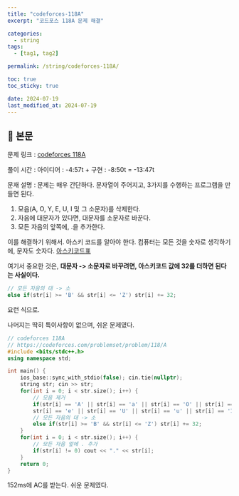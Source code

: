 ```yaml
---
title: "codeforces-118A"
excerpt: "코드포스 118A 문제 해결"

categories:
  - string
tags:
  - [tag1, tag2]

permalink: /string/codeforces-118A/

toc: true
toc_sticky: true

date: 2024-07-19
last_modified_at: 2024-07-19
---
```


## 🦥 본문

문제 링크 : [codeforces 118A](https://codeforces.com/problemset/problem/118/A)

풀이 시간 : 아이디어 : -4:57t + 구현 : -8:50t = -13:47t

문재 설명 : 문제는 매우 간단하다. 문자열이 주어지고, 3가지를 수행하는 프로그램을 만들면 된다. 

1. 모음(A, O, Y, E, U, I 및 그 소문자)를 삭제한다.
2. 자음에 대문자가 있다면, 대문자를 소문자로 바꾼다.
3. 모든 자음의 앞쪽에, .을 추가한다.

이를 해결하기 위해서. 아스키 코드를 알아야 한다. 컴퓨터는 모든 것을 숫자로 생각하기에, 문자도 숫자다. [아스키코드표](https://codedragon.tistory.com/2547)

여기서 중요한 것은, **대문자 -> 소문자로 바꾸려면, 아스키코드 값에 32를 더하면 된다는 사실이다.**

```cpp
// 모든 자음의 대 -> 소
else if(str[i] >= 'B' && str[i] <= 'Z') str[i] += 32;
```

요런 식으로.

나머지는 딱히 특이사항이 없으며, 쉬운 문제였다. 

```cpp
// codeforces 118A
// https://codeforces.com/problemset/problem/118/A
#include <bits/stdc++.h>
using namespace std;

int main() {
    ios_base::sync_with_stdio(false); cin.tie(nullptr);
    string str; cin >> str;
    for(int i = 0; i < str.size(); i++) {
        // 모음 제거
        if(str[i] == 'A' || str[i] == 'a' || str[i] == 'O' || str[i] == 'o' || str[i] == 'Y' || str[i] == 'y' || str[i] == 'E' ||
        str[i] == 'e' || str[i] == 'U' || str[i] == 'u' || str[i] == 'I' || str[i] == 'i') str[i] = 0;
        // 모든 자음의 대 -> 소
        else if(str[i] >= 'B' && str[i] <= 'Z') str[i] += 32;
    }
    for(int i = 0; i < str.size(); i++) {
        // 모든 자음 앞에 . 추가
        if(str[i] != 0) cout << "." << str[i];
    }
    return 0;
}
```

152ms에 AC를 받는다. 쉬운 문제였다. 

